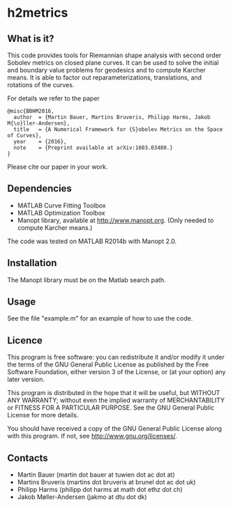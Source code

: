 h2metrics
=========

What is it?
-----------

This code provides tools for Riemannian shape analysis with second order Sobolev metrics on closed plane curves. It can be used to solve the initial and boundary value problems for geodesics and to compute Karcher means. It is able to factor out reparameterizations, translations, and rotations of the curves. 

For details we refer to the paper 

    @misc{BBHM2016,
      author  = {Martin Bauer, Martins Bruveris, Philipp Harms, Jakob M{\o}ller-Andersen},
      title   = {A Numerical Framework for {S}obolev Metrics on the Space of Curves},
      year    = {2016},
      note    = {Preprint available at arXiv:1603.03480.}
    }

Please cite our paper in your work.

Dependencies
------------

* MATLAB Curve Fitting Toolbox
* MATLAB Optimization Toolbox
* Manopt library, available at http://www.manopt.org. (Only needed to compute Karcher means.)

The code was tested on MATLAB R2014b with Manopt 2.0. 

Installation
------------

The Manopt library must be on the Matlab search path. 

Usage
-----

See the file "example.m" for an example of how to use the code.

Licence
-------

This program is free software: you can redistribute it and/or modify it under 
the terms of the GNU General Public License as published by the Free Software 
Foundation, either version 3 of the License, or (at your option) any later 
version.

This program is distributed in the hope that it will be useful, but WITHOUT 
ANY WARRANTY; without even the implied warranty of MERCHANTABILITY or FITNESS 
FOR A PARTICULAR PURPOSE. See the GNU General Public License for more details.

You should have received a copy of the GNU General Public License along with 
this program. If not, see http://www.gnu.org/licenses/.

Contacts
--------

* Martin Bauer (martin dot bauer at tuwien dot ac dot at)
* Martins Bruveris (martins dot bruveris at brunel dot ac dot uk)
* Philipp Harms (philipp dot harms at math dot ethz dot ch)
* Jakob Møller-Andersen (jakmo at dtu dot dk)
